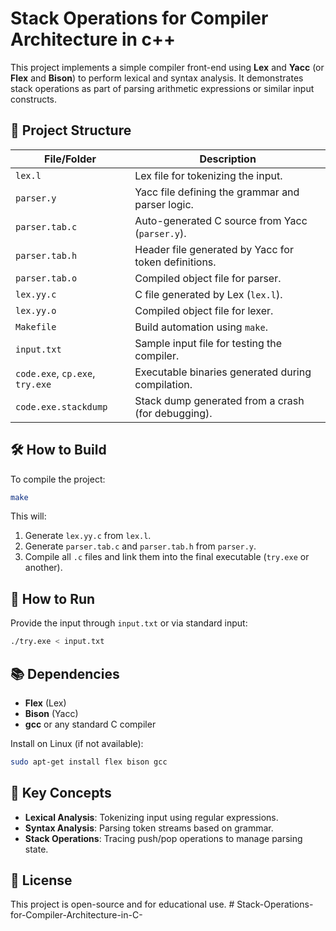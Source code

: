 # Stack Operations for Compiler Architecture in c++

This project implements a simple compiler front-end using **Lex** and **Yacc** (or **Flex** and **Bison**) to perform lexical and syntax analysis. It demonstrates stack operations as part of parsing arithmetic expressions or similar input constructs.

## 📁 Project Structure

| File/Folder       | Description |
|-------------------|-------------|
| `lex.l`           | Lex file for tokenizing the input. |
| `parser.y`        | Yacc file defining the grammar and parser logic. |
| `parser.tab.c`    | Auto-generated C source from Yacc (`parser.y`). |
| `parser.tab.h`    | Header file generated by Yacc for token definitions. |
| `parser.tab.o`    | Compiled object file for parser. |
| `lex.yy.c`        | C file generated by Lex (`lex.l`). |
| `lex.yy.o`        | Compiled object file for lexer. |
| `Makefile`        | Build automation using `make`. |
| `input.txt`       | Sample input file for testing the compiler. |
| `code.exe`, `cp.exe`, `try.exe` | Executable binaries generated during compilation. |
| `code.exe.stackdump` | Stack dump generated from a crash (for debugging). |

## 🛠️ How to Build

To compile the project:

```bash
make
```

This will:
1. Generate `lex.yy.c` from `lex.l`.
2. Generate `parser.tab.c` and `parser.tab.h` from `parser.y`.
3. Compile all `.c` files and link them into the final executable (`try.exe` or another).

## 🚀 How to Run

Provide the input through `input.txt` or via standard input:

```bash
./try.exe < input.txt
```

## 📚 Dependencies

- **Flex** (Lex)
- **Bison** (Yacc)
- **gcc** or any standard C compiler

Install on Linux (if not available):

```bash
sudo apt-get install flex bison gcc
```

## 🧠 Key Concepts

- **Lexical Analysis**: Tokenizing input using regular expressions.
- **Syntax Analysis**: Parsing token streams based on grammar.
- **Stack Operations**: Tracing push/pop operations to manage parsing state.

## 📄 License

This project is open-source and for educational use.
#   S t a c k - O p e r a t i o n s - f o r - C o m p i l e r - A r c h i t e c t u r e - i n - C -  
 